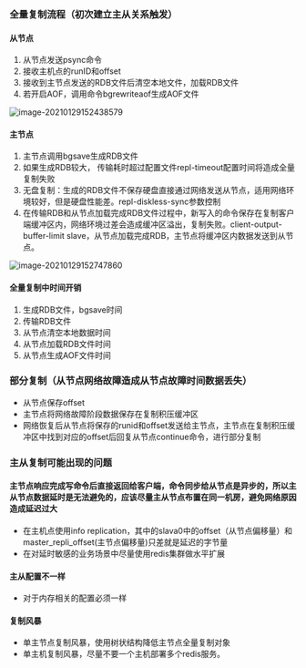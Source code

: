 





### 全量复制流程（初次建立主从关系触发）

#### 从节点

1. 从节点发送psync命令
2. 接收主机点的runID和offset
3. 接收到主节点发送的RDB文件后清空本地文件，加载RDB文件
4. 若开启AOF，调用命令bgrewriteaof生成AOF文件

![image-20210129152438579](C:\Users\28299\AppData\Roaming\Typora\typora-user-images\image-20210129152438579.png)

#### 主节点

1. 主节点调用bgsave生成RDB文件
2. 如果生成RDB较大， 传输耗时超过配置文件repl-timeout配置时间将造成全量复制失败
3. 无盘复制：生成的RDB文件不保存硬盘直接通过网络发送从节点，适用网络环境较好，但是硬盘性能差。repl-diskless-sync参数控制
4. 在传输RDB和从节点加载完成RDB文件过程中，新写入的命令保存在复制客户端缓冲区内，网络环境过差会造成缓冲区溢出，复制失败。client-output-buffer-limit slave，从节点加载完成RDB，主节点将缓冲区内数据发送到从节点。

![image-20210129152747860](C:\Users\28299\AppData\Roaming\Typora\typora-user-images\image-20210129152747860.png)

#### 全量复制中时间开销

1. 生成RDB文件，bgsave时间
2. 传输RDB文件
3. 从节点清空本地数据时间
4. 从节点加载RDB文件时间
5. 从节点生成AOF文件时间



### 部分复制（从节点网络故障造成从节点故障时间数据丢失）

- 从节点保存offset
- 主节点将网络故障阶段数据保存在复制积压缓冲区
- 网络恢复后从节点将保存的runid和offset发送给主节点，主节点在复制积压缓冲区中找到对应的offset后回复从节点continue命令，进行部分复制



### 主从复制可能出现的问题

#### 主节点响应完成写命令后直接返回给客户端，命令同步给从节点是异步的，所以主从节点数据延时是无法避免的，应该尽量主从节点布置在同一机房，避免网络原因造成延迟过大

- 在主机点使用info replication，其中的slava0中的offset（从节点偏移量）和master_repli_offset(主节点偏移量)只差就是延迟的字节量
- 在对延时敏感的业务场景中尽量使用redis集群做水平扩展

#### 主从配置不一样

- 对于内存相关的配置必须一样

#### 复制风暴

- 单主节点复制风暴，使用树状结构降低主节点全量复制对象
- 单主机复制风暴，尽量不要一个主机部署多个redis服务。


